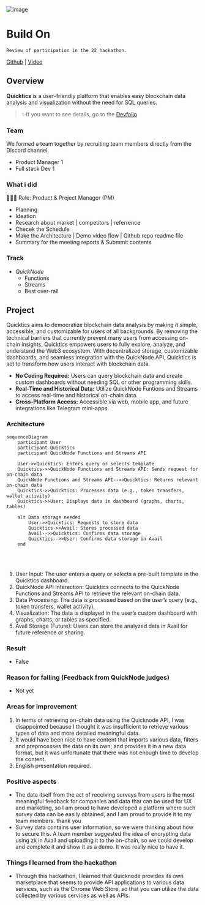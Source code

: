 ![image](https://github.com/user-attachments/assets/eebb9e9c-314a-4009-8d05-29b48ce07126)

# Build On
`Review of participation in the 22 hackathon.`

[Github](https://github.com/Quicktics/code) | [Video](https://vimeo.com/1025118457)

## Overview
**Quicktics** is a user-friendly platform that enables easy blockchain data analysis and visualization without the need for SQL queries.

> ✨If you want to see details, go to the [Devfolio](https://devfolio.co/projects/quickchat-80d6)

### Team
We formed a team together by recruiting team members directly from the Discord channel.
- Product Manager 1
- Full stack Dev 1

### What i did
👨🏼‍💻 Role: Product & Project Manager (PM)
- Planning
- Ideation
- Research about market | competitors | referrence
- Checek the Schedule
- Make the Architecture | Demo video flow | Github repo readme file
- Summary for the meeting reports & Submmit contents

### Track
- *QuickNode*
  - Functions
  - Streams
  - Best over-rall

## Project
Quicktics aims to democratize blockchain data analysis by making it simple, accessible, and customizable for users of all backgrounds. 
By removing the technical barriers that currently prevent many users from accessing on-chain insights, Quicktics empowers users to fully explore, analyze, and understand the Web3 ecosystem. 
With decentralized storage, customizable dashboards, and seamless integration with the QuickNode API, Quicktics is set to transform how users interact with blockchain data.

- **No Coding Required:** Users can query blockchain data and create custom dashboards without needing SQL or other programming skills.
- **Real-Time and Historical Data:** Utilize QuickNode Funtions and Streams to access real-time and historical on-chain data.
- **Cross-Platform Access:** Accessible via web, mobile app, and future integrations like Telegram mini-apps.

### Architecture
``` mermaid
sequenceDiagram
    participant User
    participant Quicktics
    participant QuickNode Functions and Streams API

    User->>Quicktics: Enters query or selects template
    Quicktics->>QuickNode Functions and Streams API: Sends request for on-chain data
    QuickNode Functions and Streams API-->>Quicktics: Returns relevant on-chain data
    Quicktics->>Quicktics: Processes data (e.g., token transfers, wallet activity)
    Quicktics->>User: Displays data in dashboard (graphs, charts, tables)
    
    alt Data storage needed
        User->>Quicktics: Requests to store data
        Quicktics->>Avail: Stores processed data
        Avail-->>Quicktics: Confirms data storage
        Quicktics-->>User: Confirms data storage in Avail
    end
```
<br></br>
1. User Input: The user enters a query or selects a pre-built template in the Quicktics dashboard.
2. QuickNode API Interaction: Quicktics connects to the QuickNode Functions and Streams API to retrieve the relevant on-chain data.
3. Data Processing: The data is processed based on the user’s query (e.g., token transfers, wallet activity).
4. Visualization: The data is displayed in the user’s custom dashboard with graphs, charts, or tables as specified.
5. Avail Storage (Future): Users can store the analyzed data in Avail for future reference or sharing.

### Result
- False

### Reason for falling (Feedback from QuickNode judges)
- Not yet

### Areas for improvement
1) In terms of retrieving on-chain data using the Quicknode API, I was disappointed because I thought it was insufficient to retrieve various types of data and more detailed meaningful data.
2) It would have been nice to have content that imports various data, filters and preprocesses the data on its own, and provides it in a new data format, but it was unfortunate that there was not enough time to develop the content.
3) English presentation required.

### Positive aspects
- The data itself from the act of receiving surveys from users is the most meaningful feedback for companies and data that can be used for UX and marketing, so I am proud to have developed a platform where such survey data can be easily obtained, and I am proud to provide it to my team members. thank you
- Survey data contains user information, so we were thinking about how to secure this. A team member suggested the idea of ​​encrypting data using zk in Avail and uploading it to the on-chain, so we could develop and complete it and show it as a demo. It was really nice to have it.

### Things I learned from the hackathon
- Through this hackathon, I learned that Quicknode provides its own marketplace that seems to provide API applications to various data services, such as the Chrome Web Store, so that you can utilize the data collected by various services as well as APIs.
